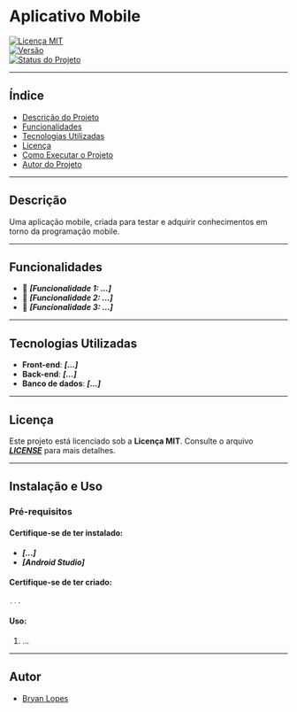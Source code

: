 # **Aplicativo Mobile**

[![Licença MIT](https://img.shields.io/badge/license-MIT-blue.svg)](https://opensource.org/licenses/MIT)  
[![Versão](https://img.shields.io/badge/version-0.0.1-brightgreen.svg)](https://semver.org/)  
[![Status do Projeto](https://img.shields.io/badge/status-em%20desenvolvimento-yellow.svg)]()

---

## Índice
* [Descrição do Projeto](#descrição)
* [Funcionalidades](#funcionalidades)
* [Tecnologias Utilizadas](#tecnologias-utilizadas)
* [Licença](#licença)
* [Como Executar o Projeto](#instalação-e-uso)
* [Autor do Projeto](#autor)

---

## **Descrição**
Uma aplicação mobile, criada para testar e adquirir conhecimentos em torno da programação mobile.

---

## **Funcionalidades**
- 🚀 ***[Funcionalidade 1: ...]***
- 🚀 ***[Funcionalidade 2: ...]***
- 🚀 ***[Funcionalidade 3: ...]***

---

## **Tecnologias Utilizadas**
- **Front-end**: ***[...]***
- **Back-end**: ***[...]***
- **Banco de dados**: ***[...]***

---

## **Licença**
Este projeto está licenciado sob a **Licença MIT**. Consulte o arquivo ***[LICENSE](LICENSE)*** para mais detalhes.

---

## **Instalação e Uso**

### **Pré-requisitos**

#### **Certifique-se de ter instalado:**
- ***[...]***  
- ***[Android Studio]***

#### **Certifique-se de ter criado:**
```sql
...
```

#### **Uso:**

1. ...


---
  
## **Autor**

* [Bryan Lopes](https://github.com/BryanCSAL)
